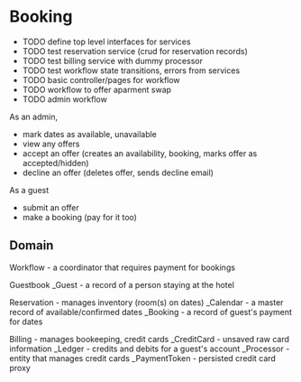 # Booking

* TODO define top level interfaces for services
* TODO test reservation service (crud for reservation records)
* TODO test billing service with dummy processor
* TODO test workflow state transitions, errors from services
* TODO basic controller/pages for workflow
* TODO workflow to offer aparment swap
* TODO admin workflow

As an admin,

- mark dates as available, unavailable
- view any offers
- accept an offer (creates an availability, booking, marks offer as accepted/hidden)
- decline an offer (deletes offer, sends decline email)

As a guest

- submit an offer
- make a booking (pay for it too)

## Domain

Workflow - a coordinator that requires payment for bookings

Guestbook
\_Guest - a record of a person staying at the hotel

Reservation - manages inventory (room(s) on dates)
\_Calendar - a master record of available/confirmed dates
\_Booking - a record of guest's payment for dates

Billing - manages bookeeping, credit cards
\_CreditCard - unsaved raw card information
\_Ledger - credits and debits for a guest's account
\_Processor - entity that manages credit cards
\_PaymentToken - persisted credit card proxy
